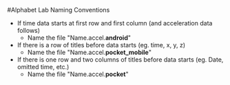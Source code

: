 #Alphabet Lab Naming Conventions
- If time data starts at first row and first column (and acceleration data follows)
    - Name the file "Name.accel.**android**"
- If there is a row of titles before data starts (eg. time, x, y, z)
    - Name the file "Name.accel.**pocket_mobile**"
- If there is one row and two columns of titles before data starts (eg. Date, omitted time, etc.)
    - Name the file "Name.accel.**pocket**"
